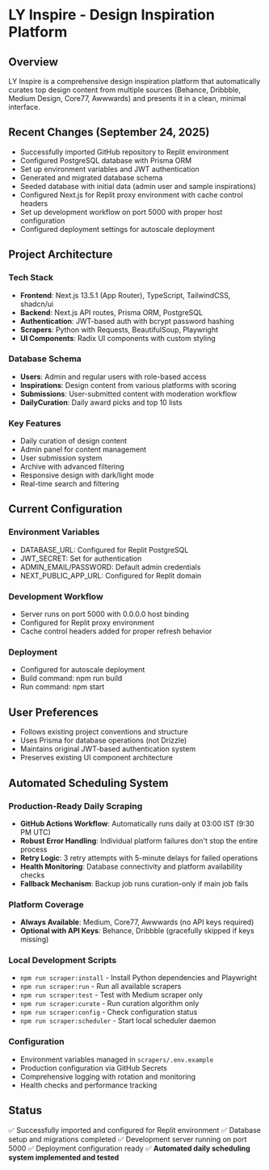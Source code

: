 # LY Inspire - Design Inspiration Platform

## Overview
LY Inspire is a comprehensive design inspiration platform that automatically curates top design content from multiple sources (Behance, Dribbble, Medium Design, Core77, Awwwards) and presents it in a clean, minimal interface.

## Recent Changes (September 24, 2025)
- Successfully imported GitHub repository to Replit environment
- Configured PostgreSQL database with Prisma ORM
- Set up environment variables and JWT authentication
- Generated and migrated database schema
- Seeded database with initial data (admin user and sample inspirations)
- Configured Next.js for Replit proxy environment with cache control headers
- Set up development workflow on port 5000 with proper host configuration
- Configured deployment settings for autoscale deployment

## Project Architecture

### Tech Stack
- **Frontend**: Next.js 13.5.1 (App Router), TypeScript, TailwindCSS, shadcn/ui
- **Backend**: Next.js API routes, Prisma ORM, PostgreSQL
- **Authentication**: JWT-based auth with bcrypt password hashing
- **Scrapers**: Python with Requests, BeautifulSoup, Playwright
- **UI Components**: Radix UI components with custom styling

### Database Schema
- **Users**: Admin and regular users with role-based access
- **Inspirations**: Design content from various platforms with scoring
- **Submissions**: User-submitted content with moderation workflow
- **DailyCuration**: Daily award picks and top 10 lists

### Key Features
- Daily curation of design content
- Admin panel for content management
- User submission system
- Archive with advanced filtering
- Responsive design with dark/light mode
- Real-time search and filtering

## Current Configuration

### Environment Variables
- DATABASE_URL: Configured for Replit PostgreSQL
- JWT_SECRET: Set for authentication
- ADMIN_EMAIL/PASSWORD: Default admin credentials
- NEXT_PUBLIC_APP_URL: Configured for Replit domain

### Development Workflow
- Server runs on port 5000 with 0.0.0.0 host binding
- Configured for Replit proxy environment
- Cache control headers added for proper refresh behavior

### Deployment
- Configured for autoscale deployment
- Build command: npm run build
- Run command: npm start

## User Preferences
- Follows existing project conventions and structure
- Uses Prisma for database operations (not Drizzle)
- Maintains original JWT-based authentication system
- Preserves existing UI component architecture

## Automated Scheduling System

### Production-Ready Daily Scraping
- **GitHub Actions Workflow**: Automatically runs daily at 03:00 IST (9:30 PM UTC)
- **Robust Error Handling**: Individual platform failures don't stop the entire process
- **Retry Logic**: 3 retry attempts with 5-minute delays for failed operations
- **Health Monitoring**: Database connectivity and platform availability checks
- **Fallback Mechanism**: Backup job runs curation-only if main job fails

### Platform Coverage
- **Always Available**: Medium, Core77, Awwwards (no API keys required)
- **Optional with API Keys**: Behance, Dribbble (gracefully skipped if keys missing)

### Local Development Scripts
- `npm run scraper:install` - Install Python dependencies and Playwright
- `npm run scraper:run` - Run all available scrapers
- `npm run scraper:test` - Test with Medium scraper only
- `npm run scraper:curate` - Run curation algorithm only
- `npm run scraper:config` - Check configuration status
- `npm run scraper:scheduler` - Start local scheduler daemon

### Configuration
- Environment variables managed in `scrapers/.env.example`
- Production configuration via GitHub Secrets
- Comprehensive logging with rotation and monitoring
- Health checks and performance tracking

## Status
✅ Successfully imported and configured for Replit environment
✅ Database setup and migrations completed
✅ Development server running on port 5000
✅ Deployment configuration ready
✅ **Automated daily scheduling system implemented and tested**
